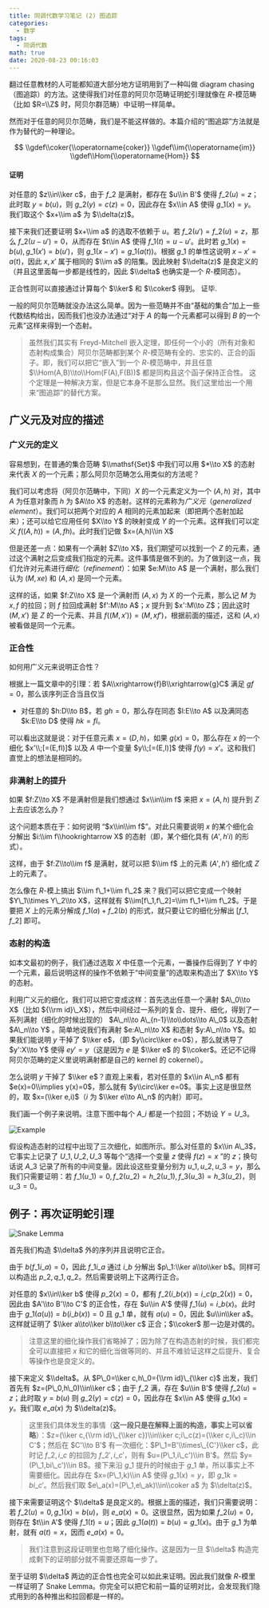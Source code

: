 ```yaml
---
title: 同调代数学习笔记 (2) 图追踪
categories:
  - 数学
tags:
  - 同调代数
math: true
date: 2020-08-23 00:16:03
---
```

翻过任意教材的人可能都知道大部分地方证明用到了一种叫做 diagram chasing（图追踪）的方法。这使得我们对任意的阿贝尔范畴证明蛇引理就像在 $R$-模范畴（比如 $R=\\Z$ 时，阿贝尔群范畴）中证明一样简单。

<!--more-->

然而对于任意的阿贝尔范畴，我们是不能这样做的。本篇介绍的“图追踪”方法就是作为替代的一种理论。

$$
\\gdef\\coker{\\operatorname{coker}}
\\gdef\\im{\\operatorname{im}}
\\gdef\\Hom{\\operatorname{Hom}}
$$

#### 证明

对任意的 $z\\in\\ker c$，由于 $f\_2$ 是满射，都存在 $u\\in B'$ 使得 $f\_2(u)=z$；此时取 $y=b(u)$，则 $g\_2(y)=c(z)=0$，因此存在 $x\\in A$ 使得 $g\_1(x)=y$。我们取这个 $x+\\im a$ 为 $\\delta(z)$。

接下来我们还要证明 $x+\\im a$ 的选取不依赖于 $u$。若 $f\_2(u')=f\_2(u)=z$，那么 $f\_2(u-u')=0$，从而存在 $t\\in A$ 使得 $f\_1(t)=u-u'$。此时若 $g\_1(x)=b(u),g\_1(x')=b(u')$，则 $g\_1(x-x')=g\_1(a(t))$。根据 $g\_1$ 的单性这说明 $x-x'=a(t)$，因此 $x,x'$ 属于相同的 $\\im a$ 的陪集。因此映射 $\\delta(z)$ 是良定义的（并且这里面每一步都是线性的，因此 $\\delta$ 也确实是一个 $R$-模同态）。

正合性则可以直接通过计算每个 $\\ker$ 和 $\\coker$ 得到。 证毕.

一般的阿贝尔范畴就没办法这么简单。因为一些范畴并不由“基础的集合”加上一些代数结构给出，因而我们也没办法通过“对于 $A$ 的每一个元素都可以得到 $B$ 的一个元素”这样来得到一个态射。

> 虽然我们其实有 Freyd-Mitchell 嵌入定理，即任何一个小的（所有对象和态射构成集合）阿贝尔范畴都到某个 $R$-模范畴有全的、忠实的、正合的函子。即，我们可以把它“嵌入”到一个 $R$-模范畴中，并且任意 $\\Hom(A,B)\\to\\Hom(F(A),F(B))$ 都是同构且这个函子保持正合性。
> 这个定理是一种解决方案，但是它本身不是那么显然。我们这里给出一个用来“图追踪”的替代方案。

## 广义元及对应的描述

### 广义元的定义

容易想到，在普通的集合范畴 $\\mathsf{Set}$ 中我们可以用 $*\\to X$ 的态射来代表 $X$ 的一个元素；那么阿贝尔范畴怎么用类似的方法呢？

我们可以考虑将（阿贝尔范畴中，下同）$X$ 的一个元素定义为一个 $(A,h)$ 对，其中 $A$ 为任意对象而 $h$ 为 $A\\to X$ 的态射。这样的元素称为*广义元*（*generalized element*）。我们可以把两个对应的 $A$ 相同的元素加起来（即把两个态射加起来）；还可以给它应用任何 $X\\to Y$ 的映射变成 $Y$ 的一个元素。这样我们可以定义 $f((A,h))=(A,fh)$。此时我们记做 $x=(A,h)\\in X$

但是还差一点：如果有一个满射 $Z\\to X$，我们期望可以找到一个 $Z$ 的元素，通过这个满射之后变成我们指定的元素。这件事情是做不到的。为了做到这一点，我们允许对元素进行*细化*（*refinement*）：如果 $e:M\\to A$ 是一个满射，那么我们认为 $(M,xe)$ 和 $(A,x)$ 是同一个元素。

这样的话，如果 $f:Z\\to X$ 是一个满射而 $(A,x)$ 为 $X$ 的一个元素，那么记 $M$ 为 $x,f$ 的拉回；则 $f$ 拉回成满射 $f':M\\to A$；$x$ 提升到 $x':M\\to Z$；因此这时 $(M,x')$ 是 $Z$ 的一个元素、并且 $f((M,x'))=(M,xf')$，根据前面的描述，这和 $(A,x)$ 被看做是同一个元素。

### 正合性

如何用广义元来说明正合性？

根据上一篇文章中的引理：若 $A\\xrightarrow{f}B\\xrightarrow{g}C$ 满足 $gf=0$，那么该序列正合当且仅当

- 对任意的 $h:D\\to B$，若 $gh=0$，那么存在同态 $l:E\\to A$ 以及满同态 $k:E\\to D$ 使得 $hk=fl$。

可以看出这就是说：对于任意元素 $x=(D,h)$，如果 $g(x)=0$，那么存在 $x$ 的一个细化 $x'\\;[=(E,fl)]$ 以及 $A$ 中一个变量 $y\\;[=(E,l)]$ 使得 $f(y)=x'$。这和我们直觉上的想法是相同的。

### 非满射上的提升

如果 $f:Z\\to X$ 不是满射但是我们想通过 $x\\in\\im f$ 来把 $x=(A,h)$ 提升到 $Z$ 上去应该怎么办？

这个问题本质在于：如何说明 “$x\\in\\im f$”。对此只需要说明 $x$ 的某个细化会分解出 $i:\\im f\\hookrightarrow X$ 的态射（即，某个细化具有 $(A',h'i)$ 的形式）。

这样，由于 $f:Z\\to\\im f$ 是满射，就可以把 $\\im f$ 上的元素 $(A',h')$ 细化成 $Z$ 上的元素了。

怎么像在 $R$-模上搞出 $\\im f\_1+\\im f\_2$ 来？我们可以把它变成一个映射 $Y\_1\\times Y\_2\\to X$，这样就有 $\\im[f\_1,f\_2]=\\im f\_1+\\im f\_2$。于是要把 $X$ 上的元素分解成 $f\_1(a)+f\_2(b)$ 的形式，就只要让它的细化分解出 $[f\_1,f\_2]$ 即可。

### 态射的构造

如本文最初的例子，我们通过选取 $X$ 中任意一个元素，一番操作后得到了 $Y$ 中的一个元素，最后说明这样的操作不依赖于“中间变量”的选取来构造出了 $X\\to Y$ 的态射。

利用广义元的细化，我们可以把它变成这样：首先选出任意一个满射 $A\_0\\to X$（比如 ${\\rm id}\_X$），然后中间经过一系列的复合、提升、细化，得到了一系列满射（细化的时候出现的） $A\_n\\to A\_{n-1}\\to\\dots\\to A\_0$ 以及态射 $A\_n\\to Y$ 。简单地说我们有满射 $e:A\_n\\to X$ 和态射 $y:A\_n\\to Y$。如果我们能说明 $y$ 干掉了 $\\ker e$，（即 $y\\circ\\ker e=0$），那么就诱导了 $y':X\\to Y$ 使得 $ey'=y$（这是因为 $e$ 是 $\\ker e$ 的 $\\coker$。还记不记得阿贝尔范畴的定义里说明满射都是自己的 kernel 的 cokernel）。

怎么说明 $y$ 干掉了 $\\ker e$？直观上来看，若对任意的 $x\\in A\_n$ 都有 $e(x)=0\\implies y(x)=0$，那么就有 $y\\circ\\ker e=0$。事实上这是很显然的，取 $x=(\\ker e,i)$（$i$ 为 $\\ker e\\to A\_n$ 的内射）即可。

我们画一个例子来说明。注意下图中每个 $A\_i$ 都是一个拉回；不妨设 $Y=U\_3$。

![Example](./homology\_algebra\_2/morphism.svg)

假设构造态射的过程中出现了三次细化，如图所示。那么对任意的 $x\\in A\_3$，它事实上记录了 $U\_1,U\_2,U\_3$ 等每个“选择一个变量 $z$ 使得 $f(z)=x$ ”的 $z$；换句话说 $A\_3$ 记录了所有的中间变量。因此设这些变量分别为 $u\_1,u\_2,u\_3=y$，那么我们只需要证明：若 $f\_1(u\_1)=0,f\_2(u\_2)=h\_2(u\_1),f\_3(u\_3)=h\_3(u\_2)$，则 $u\_3=0$。

## 例子：再次证明蛇引理

![Snake Lemma](./homology\_algebra\_2/snake\_lemma\_3.svg)

首先我们构造 $\\delta$ 外的序列并且说明它正合。

由于 $b(f\_1i\_a)=0$，因此 $f\_1i\_a$ 通过 $i\_b$ 分解出 $p\_1:\\ker a\\to\\ker b$。同样可以构造出 $p\_2,q\_1,q\_2$。然后需要说明上下这两行正合。

对任意的 $x\\in\\ker b$ 使得 $p\_2(x)=0$，都有 $f\_2(i\_b(x))=i\_c(p\_2(x))=0$，因此由 $A'\\to B'\\to C'$ 的正合性，存在 $u\\in A'$ 使得 $f\_1(u)=i\_b(x)$。此时由于 $g\_1(a(u))=b(i\_b(x))=0$ 且 $g\_1$ 单，就有 $a(u)=0$，因此 $u\\in\\ker a$。这样就证明了 $\\ker a\\to\\ker b\\to\\ker c$ 正合；$\\coker$ 那一边是对偶的。

> 注意这里的细化操作我们省略掉了；因为除了在构造态射的时候，我们都完全可以直接把 $x$ 和它的细化当做等同的、并且不难验证这样之后提升、复合等操作也是良定义的。

接下来定义 $\\delta$。从 $P\_0=\\ker c,h\_0={\\rm id}\_{\\ker c}$ 出发，我们首先有 $z=(P\_0,h\_0)\\in\\ker c$；由于 $f\_2$ 满，存在 $u\\in B'$ 使得 $f\_2(u)=z$；此时取 $y=b(u)$ 则 $g\_2(y)=c(z)=0$，因此存在 $x\\in A$ 使得 $g\_1(x)=y$。我们取 $e\_a(x)$ 为 $\\delta(z)$。

> 这里我们具体发生的事情（**这一段只是在解释上面的构造，事实上可以省略**）：$z=(\\ker c,{\\rm id}\_{\\ker c})\\in\\ker c;i\_c(z)=(\\ker c,i\_c)\\in C'$；然后在 $C'\\to B'$ 有一次细化：$P\_1=B'\\times\_{C'}\\ker c$，此时记 $f\_2,i\_c$ 的拉回为 $f\_2',i\_c'$，则有 $u=(P\_1,i\_c')\\in B'$。然后 $y=(P\_1,bi\_c')\\in B$。接下来沿 $g\_1$ 提升的时候由于 $g\_1$ 单，所以事实上不需要细化。因此存在 $x=(P\_1,k)\\in A$ 使得 $g\_1(x)=y$，即 $g\_1k=bi\_c'$。然后我们取 $e\_a(x)=(P\_1,e\_ak)\\in\\coker a$ 为 $\\delta(z)$。

接下来需要证明这个 $\\delta$ 是良定义的。根据上面的描述，我们只需要说明：若 $f\_2(u)=0,g\_1(x)=b(u)$，则 $e\_a(x)=0$。这很显然，因为如果 $f\_2(u)=0$，则存在 $t\\in A'$ 使得 $f\_1(t)=u$；因此 $g\_1(a(t))=b(u)=g\_1(x)$。由于 $g\_1$ 为单射，就有 $a(t)=x$，因而 $e\_a(x)=0$。

> 我们注意到这段证明里也忽略了细化操作。这是因为一旦 $\\delta$ 构造完成剩下的证明部分就不需要还原每一步了。

至于证明 $\\delta$ 两边的正合性也完全可以如此来证明。因此我们就像 $R$-模里一样证明了 Snake Lemma。你完全可以把它和前一篇的证明对比，会发现我们隐式用到的各种推出和拉回都是一样的。
